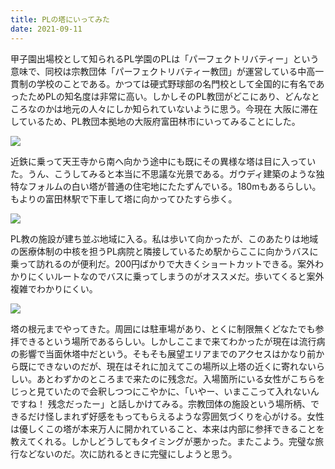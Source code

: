 ```yaml
---
title: PLの塔にいってみた
date: 2021-09-11
---
```


甲子園出場校として知られるPL学園のPLは「パーフェクトリバティー」という意味で、同校は宗教団体「パーフェクトリバティー教団」が運営している中高一貫制の学校のことである。かつては硬式野球部の名門校として全国的に有名であったためPLの知名度は非常に高い。しかしそのPL教団がどこにあり、どんなところなのかは地元の人々にしか知られていないように思う。今現在
大阪に滞在しているため、PL教団本拠地の大阪府富田林市にいってみることにした。

![](https://photos.smugmug.com/photos/i-jqgGB4b/0/a73a6faf/X2/i-jqgGB4b-X2.jpg)

近鉄に乗って天王寺から南へ向かう途中にも既にその異様な塔は目に入っていた。うん、こうしてみると本当に不思議な光景である。ガウディ建築のような独特なフォルムの白い塔が普通の住宅地にたたずんでいる。180mもあるらしい。もよりの富田林駅で下車して塔に向かってひたすら歩く。

![](https://photos.smugmug.com/photos/i-mdcGgNz/0/22d30042/X2/i-mdcGgNz-X2.jpg)

PL教の施設が建ち並ぶ地域に入る。私は歩いて向かったが、このあたりは地域の医療体制の中核を担うPL病院と隣接しているため駅からここに向かうバスに乗って訪れるのが便利だ。200円ばかりで大きくショートカットできる。案外わかりにくいルートなのでバスに乗ってしまうのがオススメだ。歩いてくると案外複雑でわかりにくい。

![](https://photos.smugmug.com/photos/i-8gFwQtz/0/60d2f38b/X2/i-8gFwQtz-X2.jpg)

塔の根元までやってきた。周囲には駐車場があり、とくに制限無くどなたでも参拝できるという場所であるらしい。しかしここまで来てわかったが現在は流行病の影響で当面休塔中だという。そもそも展望エリアまでのアクセスはかなり前から既にできないのだが、現在はそれに加えてこの場所以上塔の近くに寄れないらしい。あとわずかのところまで来たのに残念だ。入場箇所にいる女性がこちらをじっと見ていたので会釈しつつにこやかに、「いやー、いまここって入れないんですね！ 残念だったー」と話しかけてみる。宗教団体の施設という場所柄、できるだけ怪しまれず好感をもってもらえるような雰囲気づくりを心がける。女性は優しくこの塔が本来万人に開かれていること、本来は内部に参拝できることを教えてくれる。しかしどうしてもタイミングが悪かった。またこよう。完璧な旅行などないのだ。次に訪れるときに完璧にしようと思う。
